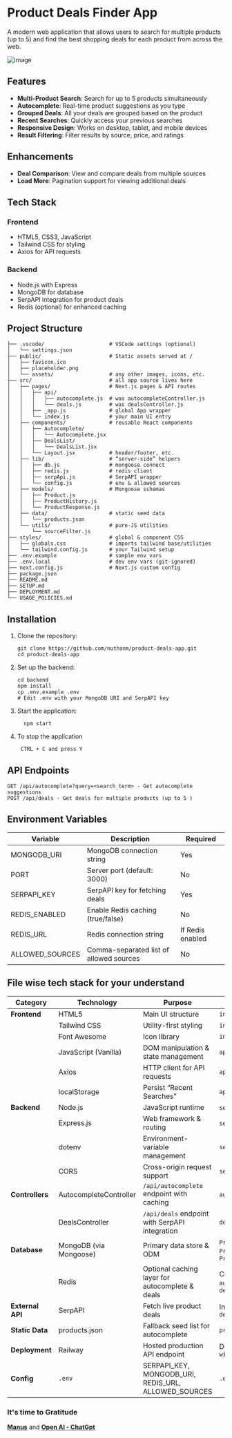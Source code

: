 # Product Deals Finder App

A modern web application that allows users to search for multiple products (up to 5) and find the best shopping deals for each product from across the web.

![image](https://github.com/user-attachments/assets/62c3b906-e0e9-4fbc-bb5d-0c148cfde18b)


## Features

- **Multi-Product Search**: Search for up to 5 products simultaneously
- **Autocomplete**: Real-time product suggestions as you type
- **Grouped Deals**: All your deals are grouped based on the product
- **Recent Searches**: Quickly access your previous searches
- **Responsive Design**: Works on desktop, tablet, and mobile devices
- **Result Filtering**: Filter results by source, price, and ratings

## Enhancements
- **Deal Comparison**: View and compare deals from multiple sources
- **Load More**: Pagination support for viewing additional deals

## Tech Stack

### Frontend
- HTML5, CSS3, JavaScript
- Tailwind CSS for styling
- Axios for API requests

### Backend
- Node.js with Express
- MongoDB for database
- SerpAPI integration for product deals
- Redis (optional) for enhanced caching

## Project Structure
```PRODUCT-DEALS-APP/
├── .vscode/                     # VSCode settings (optional)
│   └── settings.json
├── public/                      # Static assets served at /
│   ├── favicon.ico
│   ├── placeholder.png
│   └── assets/                  # any other images, icons, etc.
├── src/                         # all app source lives here
│   ├── pages/                   # Next.js pages & API routes
│   │   ├── api/                 
│   │   │   ├── autocomplete.js  # was autocompleteController.js
│   │   │   └── deals.js         # was dealsController.js
│   │   ├── _app.js              # global App wrapper
│   │   └── index.js             # your main UI entry
│   ├── components/              # reusable React components
│   │   ├── Autocomplete/        
│   │   │   └── Autocomplete.jsx
│   │   ├── DealsList/           
│   │   │   └── DealsList.jsx
│   │   └── Layout.jsx           # header/footer, etc.
│   ├── lib/                     # “server-side” helpers
│   │   ├── db.js                # mongoose connect
│   │   ├── redis.js             # redis client
│   │   ├── serpApi.js           # SerpAPI wrapper
│   │   └── config.js            # env & allowed sources
│   ├── models/                  # Mongoose schemas
│   │   ├── Product.js
│   │   ├── ProductHistory.js
│   │   └── ProductResponse.js
│   ├── data/                    # static seed data
│   │   └── products.json
│   └── utils/                   # pure-JS utilities
│       └── sourceFilter.js
├── styles/                      # global & component CSS
│   ├── globals.css              # imports tailwind base/utilities
│   └── tailwind.config.js       # your Tailwind setup
├── .env.example                 # sample env vars
├── .env.local                   # dev env vars (git-ignored)
├── next.config.js               # Next.js custom config
├── package.json                 
├── README.md                    
├── SETUP.md                     
├── DEPLOYMENT.md                
└── USAGE_POLICIES.md            
```

## Installation

1. Clone the repository:
   ```
   git clone https://github.com/nuthanm/product-deals-app.git
   cd product-deals-app
   ```
2. Set up the backend:
    ```
    cd backend
    npm install
    cp .env.example .env
    # Edit .env with your MongoDB URI and SerpAPI key
   ```
3. Start the application:
   ```
     npm start
   ```
4. To stop the application
   ```
    CTRL + C and press Y
   ```
## API Endpoints
```
GET /api/autocomplete?query=<search_term> - Get autocomplete suggestions
POST /api/deals - Get deals for multiple products (up to 5 )
```

## Environment Variables

| Variable | Description | Required |
|----------|-------------|----------|
| MONGODB_URI | MongoDB connection string | Yes |
| PORT | Server port (default: 3000) | No |
| SERPAPI_KEY | SerpAPI key for fetching deals | Yes |
| REDIS_ENABLED | Enable Redis caching (true/false) | No |
| REDIS_URL | Redis connection string | If Redis enabled |
| ALLOWED_SOURCES | Comma-separated list of allowed sources | No |

## File wise tech stack for your understand
| Category          | Technology                        | Purpose                                                | Reference                                              |
|-------------------|-----------------------------------|--------------------------------------------------------|--------------------------------------------------------|
| **Frontend**      | HTML5                             | Main UI structure                                      | `index.html`                                           |
|                   | Tailwind CSS                      | Utility-first styling                                  | `index.html`                                           |
|                   | Font Awesome                      | Icon library                                           | `index.html`                                           |
|                   | JavaScript (Vanilla)              | DOM manipulation & state management                    | `app.js`                                               |
|                   | Axios                             | HTTP client for API requests                           | `app.js`                                               |
|                   | localStorage                      | Persist “Recent Searches”                              | `app.js`                                               |
| **Backend**       | Node.js                           | JavaScript runtime                                     | `server.js`, `index.js`                                |
|                   | Express.js                        | Web framework & routing                                | `server.js`, `index.js`                                |
|                   | dotenv                            | Environment-variable management                         | `server.js`                                            |
|                   | CORS                              | Cross-origin request support                           | `server.js`                                            |
| **Controllers**   | AutocompleteController            | `/api/autocomplete` endpoint with caching               | `autocompleteController.js`                            |
|                   | DealsController                   | `/api/deals` endpoint with SerpAPI integration          | `dealsController.js`                                   |
| **Database**      | MongoDB (via Mongoose)            | Primary data store & ODM                               | `Product.js`, `ProductHistory.js`, `ProductResponse.js`|
|                   | Redis                             | Optional caching layer for autocomplete & deals        | Config in `autocompleteController.js`, `dealsController.js` |
| **External API**  | SerpAPI                           | Fetch live product deals                               | Integrated in `dealsController.js`                     |
| **Static Data**   | products.json                     | Fallback seed list for autocomplete                    | `products.json`                                        |
| **Deployment**    | Railway                           | Hosted production API endpoint                         | Deployed API at `window.API_BASE_URL`                  |
| **Config**        | `.env`                            | SERPAPI_KEY, MONGODB_URI, REDIS_URL, ALLOWED_SOURCES    | `.env`                                                 |


### It's time to Gratitude
**[Manus](https://manus.im/)** and **[Open AI - ChatGpt](https://chatgpt.com/)**
